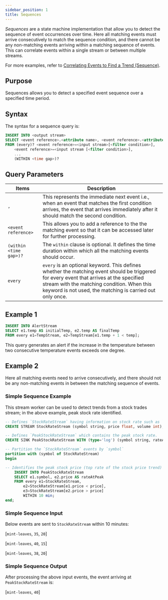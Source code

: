 ```yaml
---
sidebar_position: 1
title: Sequences
---
```


_Sequences_ are a state machine implementation that allow you to detect the sequence of event occurrences over time.
Here all matching events must arrive consecutively to match the sequence condition, and there cannot be any non-matching events arriving within a matching sequence of events. This can correlate events within a single stream or between multiple streams.

For more examples, refer to [Correlating Events to Find a Trend (Sequence)](../../examples/correlating-events/sequence-examples).

## Purpose

Sequences allows you to detect a specified event sequence over a specified time period.

## Syntax

The syntax for a sequence query is:

```sql
INSERT INTO <output stream>
SELECT <event reference>.<attribute name>, <event reference>.<attribute name>, ...
FROM (every)? <event reference>=<input stream>[<filter condition>],
    <event reference>=<input stream [<filter condition>],
    ...
    (WITHIN <time gap>)?     
```

## Query Parameters

| Items | Description |
|-------------------|-------------|
| `,` | This represents the immediate next event i.e., when an event that matches the first condition arrives, the event that arrives immediately after it should match the second condition. |
| `<event reference>` | This allows you to add a reference to the the matching event so that it can be accessed later for further processing. |
| `(within <time gap>)?` | The `within` clause is optional. It defines the time duration within which all the matching events should occur. |
| `every` | `every` is an optional keyword. This defines whether the matching event should be triggered for every event that arrives at the specified stream with the matching condition.  When this keyword is not used, the matching is carried out only once. |

## Example 1

```sql
INSERT INTO AlertStream
SELECT e1.temp AS initialTemp, e2.temp AS finalTemp
FROM every e1=TempStream, e2=TempStream[e1.temp + 1 < temp];
```

This query generates an alert if the increase in the temperature between two consecutive temperature events exceeds one degree.

## Example 2

Here all matching events need to arrive consecutively, and there should not be any non-matching events in between the matching sequence of events.

### Simple Sequence Example

This stream worker can be used to detect trends from a stock trades stream; in the above example, peak stock rate identified.

```sql
-- Defines `StockRateStream` having information on stock rate such as `symbol`, `price` and `volume`.
CREATE STREAM StockRateStream (symbol string, price float, volume int);

-- Defines `PeakStockRateStream` which contains the peak stock rate.
CREATE SINK PeakStockRateStream WITH (type='log') (symbol string, rateAtPeak float);

-- Partition the `StockRateStream` events by `symbol`
partition with (symbol of StockRateStream)
begin

-- Identifies the peak stock price (top rate of the stock price trend)
    INSERT INTO PeakStockRateStream
    SELECT e1.symbol, e2.price AS rateAtPeak
    FROM every e1=StockRateStream,
    	e2=StockRateStream[e1.price < price],
    	e3=StockRateStream[e2.price > price]
        WITHIN 10 min;
end;
```

### Simple Sequence Input

Below events are sent to `StockRateStream` within 10 minutes:

[`mint-leaves`, `35`, `20`]

[`mint-leaves`, `40`, `15`]

[`mint-leaves`, `38`, `20`]

### Simple Sequence Output

After processing the above input events, the event arriving at `PeakStockRateStream` is:

[`mint-leaves`, `40`]
